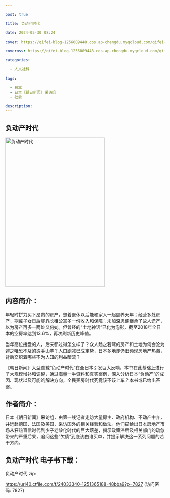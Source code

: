 ```yaml
---

post: true

title: 负动产时代

date: 2024-05-30 08:24

cover: https://qifei-blog-1256009448.cos.ap-chengdu.myqcloud.com/qifei-blog/64ded6ea661c6c8e544f5c3e.jpg

coveross: https://qifei-blog-1256009448.cos.ap-chengdu.myqcloud.com/qifei-blog/64ded6ea661c6c8e544f5c3e.jpg

categories:

  - 人文社科

tags:

  - 日本
  - 日本《朝日新闻》采访组
  - 社会

description:
---
```


## 负动产时代
<img alt="负动产时代 " class="aligncenter loaded" data-was-processed="true" decoding="async" fetchpriority="high" height="471" src="https://qifei-blog-1256009448.cos.ap-chengdu.myqcloud.com/qifei-blog/64ded6ea661c6c8e544f5c3e.jpg " style="cursor: zoom-in;" width="314"/>

## 内容简介：

年轻时拼力买下昂贵的房产，想着退休以后能和家人一起颐养天年；经营多处房产，期冀子女日后能靠长租公寓多一份收入和保障；未加深思便继承了故人遗产，以为房产再多一两处又何妨。但曾经的“土地神话”已化为泡影，截至2018年全日本的空房率达到13.6%，再次刷新历史峰值。

当年高位接盘的人，后来都过得怎么样了？众人趋之若鹜的房产和土地为何会沦为避之唯恐不及的烫手山芋？人口剧减已成定势，日本多地却仍旧频现房地产热潮，背后交织着哪些不为人知的利益暗流？

《朝日新闻》大型连载“负动产时代”在全日本引发巨大反响，本书在此基础上进行了大规模增补和调整，通过海量一手资料和真实案例，深入分析日本“负动产”的成因、现状以及可能的解决方向，全民买房时代究竟该不该上车？本书或已给出答案。

## 作者简介：

日本《朝日新闻》采访组，由第一线记者走访大量房主、政府机构、不动产中介，并远赴德国、法国及美国，采访国外的相关经验和做法。他们描绘出日本房地产市场从狂热盲信时代到少子老龄化时代的巨大落差，揭示政策滞后及相关部门的疏忽带来的严重后果，追问这些“欠债”到底该由谁买单，并提示解决这一系列问题的若干方向。

## 负动产时代 电子书下载：

负动产时代.zip: 

https://url40.ctfile.com/f/24033340-1251365188-48bba9?p=7827 (访问密码: 7827)
